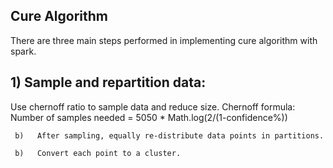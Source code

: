 ##	Cure Algorithm

There are three main steps performed in implementing cure algorithm with spark.



## 1) Sample and repartition data:
Use chernoff ratio to sample data and reduce size. 
Chernoff formula:
Number of samples needed = 5050 * Math.log(2/(1-confidence%)) 

     b)   After sampling, equally re-distribute data points in partitions.

     b)   Convert each point to a cluster.
